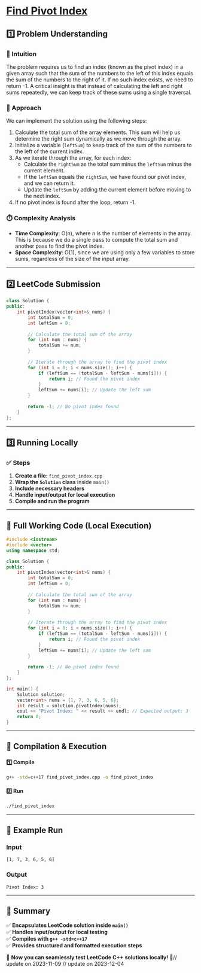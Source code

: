 # **[Find Pivot Index](https://leetcode.com/problems/find-pivot-index/description/)**  

## **1️⃣ Problem Understanding**  
### **📌 Intuition**  
The problem requires us to find an index (known as the pivot index) in a given array such that the sum of the numbers to the left of this index equals the sum of the numbers to the right of it. If no such index exists, we need to return -1. A critical insight is that instead of calculating the left and right sums repeatedly, we can keep track of these sums using a single traversal.

### **🚀 Approach**  
We can implement the solution using the following steps:  
1. Calculate the total sum of the array elements. This sum will help us determine the right sum dynamically as we move through the array.
2. Initialize a variable (`leftSum`) to keep track of the sum of the numbers to the left of the current index.
3. As we iterate through the array, for each index:
   - Calculate the `rightSum` as the total sum minus the `leftSum` minus the current element. 
   - If the `leftSum` equals the `rightSum`, we have found our pivot index, and we can return it.
   - Update the `leftSum` by adding the current element before moving to the next index.
4. If no pivot index is found after the loop, return -1.

### **⏱️ Complexity Analysis**  
- **Time Complexity**: O(n), where n is the number of elements in the array. This is because we do a single pass to compute the total sum and another pass to find the pivot index.
- **Space Complexity**: O(1), since we are using only a few variables to store sums, regardless of the size of the input array.

---  

## **2️⃣ LeetCode Submission**  
```cpp
class Solution {
public:
    int pivotIndex(vector<int>& nums) {
        int totalSum = 0;
        int leftSum = 0;
        
        // Calculate the total sum of the array
        for (int num : nums) {
            totalSum += num;
        }
        
        // Iterate through the array to find the pivot index
        for (int i = 0; i < nums.size(); i++) {
            if (leftSum == (totalSum - leftSum - nums[i])) {
                return i; // Found the pivot index
            }
            leftSum += nums[i]; // Update the left sum
        }
        
        return -1; // No pivot index found
    }
};  
```  

---  

## **3️⃣ Running Locally**  
### **✅ Steps**  
1. **Create a file**: `find_pivot_index.cpp`  
2. **Wrap the `Solution` class** inside `main()`  
3. **Include necessary headers**  
4. **Handle input/output for local execution**  
5. **Compile and run the program**  

---  

## **📝 Full Working Code (Local Execution)**  
```cpp
#include <iostream>
#include <vector>
using namespace std;

class Solution {
public:
    int pivotIndex(vector<int>& nums) {
        int totalSum = 0;
        int leftSum = 0;
        
        // Calculate the total sum of the array
        for (int num : nums) {
            totalSum += num;
        }
        
        // Iterate through the array to find the pivot index
        for (int i = 0; i < nums.size(); i++) {
            if (leftSum == (totalSum - leftSum - nums[i])) {
                return i; // Found the pivot index
            }
            leftSum += nums[i]; // Update the left sum
        }
        
        return -1; // No pivot index found
    }
};

int main() {
    Solution solution;
    vector<int> nums = {1, 7, 3, 6, 5, 6};
    int result = solution.pivotIndex(nums);
    cout << "Pivot Index: " << result << endl; // Expected output: 3
    return 0;
}  
```  

---  

## **🔧 Compilation & Execution**  
#### **1️⃣ Compile**  
```bash
g++ -std=c++17 find_pivot_index.cpp -o find_pivot_index
```  

#### **2️⃣ Run**  
```bash
./find_pivot_index
```  

---  

## **🎯 Example Run**  
### **Input**  
```
[1, 7, 3, 6, 5, 6]
```  
### **Output**  
```
Pivot Index: 3
```  

---  

## **📌 Summary**  
✅ **Encapsulates LeetCode solution inside `main()`**  
✅ **Handles input/output for local testing**  
✅ **Compiles with `g++ -std=c++17`**  
✅ **Provides structured and formatted execution steps**  

🚀 **Now you can seamlessly test LeetCode C++ solutions locally!** 🚀// update on 2023-11-09
// update on 2023-12-04
